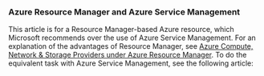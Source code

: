 ### Azure Resource Manager and Azure Service Management
 
This article is for a Resource Manager-based Azure resource, which Microsoft recommends over the use of Azure Service Management. For an explanation of the advantages of Resource Manager, see [Azure Compute, Network & Storage Providers under Azure Resource Manager](virtual-machines-azurerm-versus-azuresm.md). To do the equivalent task with Azure Service Management, see the following article:

